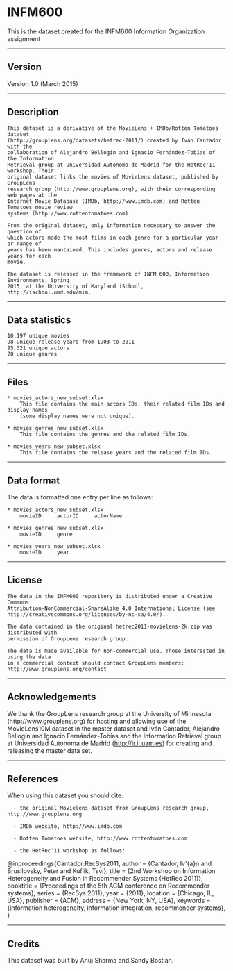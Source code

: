 # INFM600
This is the dataset created for the INFM600 Information Organization assignment

-------
Version
-------

Version 1.0 (March 2015)

-----------
Description
-----------

	This dataset is a derivative of the MovieLens + IMDb/Rotten Tomatoes dataset 
	(http://grouplens.org/datasets/hetrec-2011/) created by Iván Cantador with the 
	collaboration of Alejandro Bellogín and Ignacio Fernández-Tobías of the Information 
	Retrieval group at Universidad Autonoma de Madrid for the HetRec'11 workshop. Their 
	original dataset links the movies of MovieLens dataset, published by GroupLens 
	research group (http://www.grouplens.org), with their corresponding web pages at the
    Internet Movie Database (IMDb, http://www.imdb.com) and Rotten Tomatoes movie review 
    systems (http://www.rottentomatoes.com).

    From the original dataset, only information necessary to answer the question of 
    which actors made the most films in each genre for a particular year or range of 
    years has been mantained. This includes genres, actors and release years for each 
    movie.
    
    The dataset is released in the framework of INFM 600, Information Environments, Spring 
    2015, at the University of Maryland iSchool, http://ischool.umd.edu/mim.

---------------
Data statistics
---------------

	10,197 unique movies
	98 unique release years from 1903 to 2011
	95,321 unique actors
	20 unique genres
	
-----
Files
-----

	* movies_actors_new_subset.xlsx
		This file contains the main actors IDs, their related film IDs and display names 
		(some display names were not unique).
	
	* movies_genres_new_subset.xlsx
		This file contains the genres and the related film IDs.
	
 	* movies_years_new_subset.xlsx
		This file contains the release years and the related film IDs.

-----------
Data format
-----------

   The data is formatted one entry per line as follows:
   
	* movies_actors_new_subset.xlsx
		movieID		actorID		actorName
	
	* movies_genres_new_subset.xlsx
		movieID		genre
	
 	* movies_years_new_subset.xlsx
		movieID		year

------- 
License
-------

	The data in the INFM600 repository is distributed under a Creative Commons 
	Attribution-NonCommercial-ShareAlike 4.0 International License (see 
	http://creativecommons.org/licenses/by-nc-sa/4.0/).
   
   	The data contained in the original hetrec2011-movielens-2k.zip was distributed with 
   	permission of GroupLens research group.
   
   	The data is made available for non-commercial use. Those interested in using the data 
   	in a commercial context should contact GroupLens members: 
   	http://www.grouplens.org/contact

----------------
Acknowledgements
----------------

   We thank the GroupLens research group at the University of Minnesota 
   (http://www.grouplens.org) for hosting and allowing use of the MovieLens10M dataset 
   in the master dataset and Iván Cantador, Alejandro Bellogín and Ignacio 
   Fernández-Tobías and the Information Retrieval group at Universidad Autonoma de Madrid 
   (http://ir.ii.uam.es) for creating and releasing the master data set.

----------
References
----------

   When using this dataset you should cite:
   
      - the original Movielens dataset from GroupLens research group, http://www.grouplens.org
      
      - IMDb website, http://www.imdb.com
      
      - Rotten Tomatoes website, http://www.rottentomatoes.com
      
      - the HetRec'11 workshop as follows:

   @inproceedings{Cantador:RecSys2011,
      author = {Cantador, Iv\'{a}n and Brusilovsky, Peter and Kuflik, Tsvi},
      title = {2nd Workshop on Information Heterogeneity and Fusion in Recommender Systems (HetRec 2011)},
      booktitle = {Proceedings of the 5th ACM conference on Recommender systems},
      series = {RecSys 2011},
      year = {2011},
      location = {Chicago, IL, USA},
      publisher = {ACM},
      address = {New York, NY, USA},
      keywords = {information heterogeneity, information integration, recommender systems},
   } 

-------
Credits
-------

   This dataset was built by Anuj Sharma and Sandy Bostian.
